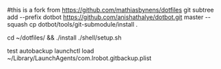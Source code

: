 #this is a fork from https://github.com/mathiasbynens/dotfiles
git subtree add --prefix dotbot https://github.com/anishathalye/dotbot.git  master --squash
cp dotbot/tools/git-submodule/install .

cd ~/dotfiles/ && ./install
./shell/setup.sh

test autobackup
launchctl load ~/Library/LaunchAgents/com.lrobot.gitbackup.plist
